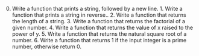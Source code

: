 0. Write a function that prints a string, followed by a new line. 1. Write a function that prints a string in reverse.. 2. Write a function that returns the length of a string. 3. Write a function that returns the factorial of a given number. 4. Write a function that returns the value of x raised to the power of y. 5. Write a function that returns the natural square root of a number. 6. Write a function that returns 1 if the input integer is a prime number, otherwise return 0. 
